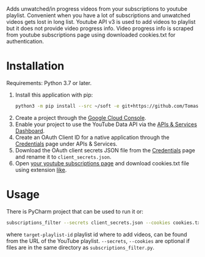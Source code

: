 Adds unwatched/in progress videos from your subscriptions to youtube playlist.
Convenient when you have a lot of subscriptions and unwatched videos gets lost in long list.
Youtube API v3 is used to add videos to playlist but it does not provide video progress info.
Video progress info is scraped from youtube subscriptions page using downloaded cookies.txt for authentication.

# Installation

Requirements: Python 3.7 or later.

1. Install this application with pip:
    ```bash
    python3 -m pip install --src ~/soft -e git+https://github.com/TomasPP/youtube_subscriptions_filter#egg=subscriptions_filter
    ```
2. Create a project through the [Google Cloud Console](https://console.cloud.google.com/).
3. Enable your project to use the YouTube Data API via the [APIs &
   Services Dashboard](https://console.cloud.google.com/apis/dashboard).
4. Create an OAuth Client ID for a native application through the
   [Credentials](https://console.cloud.google.com/apis/credentials) page under APIs &
   Services.
5. Download the OAuth client secrets JSON file from the
   [Credentials](https://console.cloud.google.com/apis/credentials) page and
   rename it to `client_secrets.json`. 
5. Open [your youtube subscriptions page](https://www.youtube.com/feed/subscriptions) 
   and download cookies.txt file using extension 
   [like](https://chrome.google.com/webstore/detail/cookiestxt/njabckikapfpffapmjgojcnbfjonfjfg?hl=en).  

# Usage

There is PyCharm project that can be used to run it or: 

```bash
subscriptions_filter --secrets client_secrets.json --cookies cookies.txt target-playlist-id
```

where `target-playlist-id` playlist id where to add videos, can be found from the URL of the YouTube playlist.
`--secrets`, `--cookies` are optional if files are in the same directory as `subscriptions_filter.py`.
